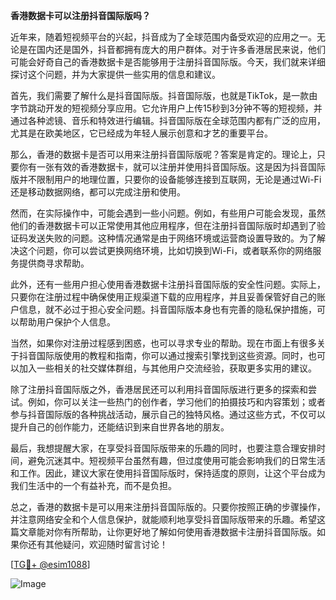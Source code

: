 **香港数据卡可以注册抖音国际版吗？**

近年来，随着短视频平台的兴起，抖音成为了全球范围内备受欢迎的应用之一。无论是在国内还是国外，抖音都拥有庞大的用户群体。对于许多香港居民来说，他们可能会好奇自己的香港数据卡是否能够用于注册抖音国际版。今天，我们就来详细探讨这个问题，并为大家提供一些实用的信息和建议。

首先，我们需要了解什么是抖音国际版。抖音国际版，也就是TikTok，是一款由字节跳动开发的短视频分享应用。它允许用户上传15秒到3分钟不等的短视频，并通过各种滤镜、音乐和特效进行编辑。抖音国际版在全球范围内都有广泛的应用，尤其是在欧美地区，它已经成为年轻人展示创意和才艺的重要平台。

那么，香港的数据卡是否可以用来注册抖音国际版呢？答案是肯定的。理论上，只要你有一张有效的香港数据卡，就可以注册并使用抖音国际版。这是因为抖音国际版并不限制用户的地理位置，只要你的设备能够连接到互联网，无论是通过Wi-Fi还是移动数据网络，都可以完成注册和使用。

然而，在实际操作中，可能会遇到一些小问题。例如，有些用户可能会发现，虽然他们的香港数据卡可以正常使用其他应用程序，但在注册抖音国际版时却遇到了验证码发送失败的问题。这种情况通常是由于网络环境或运营商设置导致的。为了解决这个问题，你可以尝试更换网络环境，比如切换到Wi-Fi，或者联系你的网络服务提供商寻求帮助。

此外，还有一些用户担心使用香港数据卡注册抖音国际版的安全性问题。实际上，只要你在注册过程中确保使用正规渠道下载的应用程序，并且妥善保管好自己的账户信息，就不必过于担心安全问题。抖音国际版本身也有完善的隐私保护措施，可以帮助用户保护个人信息。

当然，如果你对注册过程感到困惑，也可以寻求专业的帮助。现在市面上有很多关于抖音国际版使用的教程和指南，你可以通过搜索引擎找到这些资源。同时，也可以加入一些相关的社交媒体群组，与其他用户交流经验，获取更多实用的建议。

除了注册抖音国际版之外，香港居民还可以利用抖音国际版进行更多的探索和尝试。例如，你可以关注一些热门的创作者，学习他们的拍摄技巧和内容策划；或者参与抖音国际版的各种挑战活动，展示自己的独特风格。通过这些方式，不仅可以提升自己的创作能力，还能结识到来自世界各地的朋友。

最后，我想提醒大家，在享受抖音国际版带来的乐趣的同时，也要注意合理安排时间，避免沉迷其中。短视频平台虽然有趣，但过度使用可能会影响我们的日常生活和工作。因此，建议大家在使用抖音国际版时，保持适度的原则，让这个平台成为我们生活中的一个有益补充，而不是负担。

总之，香港的数据卡是可以用来注册抖音国际版的。只要你按照正确的步骤操作，并注意网络安全和个人信息保护，就能顺利地享受抖音国际版带来的乐趣。希望这篇文章能对你有所帮助，让你更好地了解如何使用香港数据卡注册抖音国际版。如果你还有其他疑问，欢迎随时留言讨论！

[[TG💪+ @esim1088](https://t.me/s/esim1088)]

![Image](https://i.postimg.cc/4NQfJmqS/Snipaste-2025-05-13-00-14-12.png)